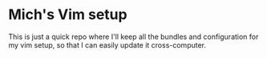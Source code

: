 # Mich's Vim setup

This is just a quick repo where I'll keep all the bundles and configuration for my vim setup, so that I can easily update it cross-computer.

